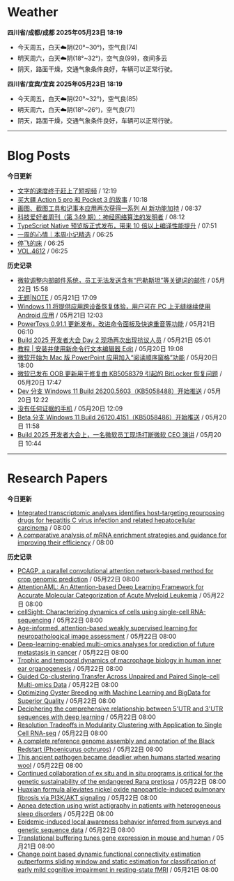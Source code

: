 # Weather
<!--qweather:start-->
**四川省/成都/成都 2025年05月23日 18:19**
- 今天周五，白天☁️阴(20°~30°)，空气良(74)
- 明天周六，白天☁️阴(18°~32°)，空气良(99)，夜间多云
- 阴天，路面干燥，交通气象条件良好，车辆可以正常行驶。

**四川省/宜宾/宜宾 2025年05月23日 18:19**
- 今天周五，白天☁️阴(20°~32°)，空气良(85)
- 明天周六，白天☁️阴(18°~26°)，空气良(71)
- 阴天，路面干燥，交通气象条件良好，车辆可以正常行驶。
<!--qweather:end-->
---
# Blog Posts
<!--rss-blogs:start-->
**今日更新**
- [文字的速度终于赶上了短视频](https://1q43.blog/post/11145/) / 12:19
- [买大疆 Action 5 pro 和 Pocket 3 的故事](https://www.ntiy.com/2292.html) / 10:18
- [画图、截图工具和记事本应用再次获得一系列 AI 新功能加持](https://windiscover.com/posts/paint-snipping-tool-notepad-got-a-series-of-new-ai-features.html) / 08:37
- [科技爱好者周刊（第 349 期）：神经网络算法的发明者](http://www.ruanyifeng.com/blog/2025/05/weekly-issue-349.html) / 08:12
- [TypeScript Native  预览版正式发布，带来 10 倍以上编译性能提升](https://windiscover.com/posts/typescript-native-is-now-available.html) / 07:51
- [一周的心情｜本周小记精选](http://m.wufazhuce.com/question/4373) / 06:25
- [停飞的床](http://m.wufazhuce.com/article/6806) / 06:25
- [VOL.4612](http://m.wufazhuce.com/one/4766) / 06:25

**历史记录**
- [微软调整内部邮件系统，员工无法发送含有“巴勒斯坦”等关键词的邮件](https://windiscover.com/posts/microsoft-internal-email-system-changes-block-palestine-gaza-emails.html) / 05月22日 15:58
- [无题|NOTE](https://hp-l.github.io/2025/05/21/170905/) / 05月21日 17:09
- [Windows 11 将提供应用跨设备恢复体验，用户可在 PC 上无缝继续使用 Android 应用](https://windiscover.com/posts/windows-11-cross-device-resume-experience-android-app-windows.html) / 05月21日 12:03
- [PowerToys 0.91.1 更新发布，改进命令面板及快速重音等功能](https://windiscover.com/posts/powertoys-0-91-1-update-fixes-cmdpal-workspaces-and-quick-accent.html) / 05月21日 06:10
- [Build 2025 开发者大会 Day 2 现场再次出现抗议人员](https://windiscover.com/posts/build-2025-day-2-jay-parikh-speech-got-interrupted-by-a-protester.html) / 05月21日 05:01
- [教程 | 安装并使用新命令行文本编辑器 Edit](https://windiscover.com/posts/install-and-use-edit-the-new-editor-made-by-microsoft-in-windows-terminal.html) / 05月20日 19:08
- [微软开始为 Mac 版 PowerPoint 应用加入“阅读顺序窗格”功能](https://windiscover.com/posts/reading-order-pane-is-coming-to-powerpoint-for-mac.html) / 05月20日 18:00
- [微软已发布 OOB 更新用于修复由 KB5058379 引起的 BitLocker 恢复问题](https://windiscover.com/posts/microsoft-released-an-oob-update-kb5061768-to-fix-kb5058379-bitlocker-issue.html) / 05月20日 17:47
- [Dev 分支 Windows 11 Build 26200.5603（KB5058488）开始推送](https://windiscover.com/posts/windows-11-build-26200-kb5058488.html) / 05月20日 12:22
- [没有任何证据的手机](https://xingbianren.cn/post/305.html) / 05月20日 12:09
- [Beta 分支 Windows 11 Build 26120.4151（KB5058486）开始推送](https://windiscover.com/posts/windows-11-build-26120-kb5058486.html) / 05月20日 11:58
- [Build 2025 开发者大会上，一名微软员工现场打断微软 CEO 演讲](https://windiscover.com/posts/microsoft-employee-interrupt-build-conference-satya-nadella-speech.html) / 05月20日 10:44
<!--rss-blogs:end-->
---
# Research Papers
<!--rss-papers:start-->
**今日更新**
- [Integrated transcriptomic analyses identifies host-targeting repurposing drugs for hepatitis C virus infection and related hepatocellular carcinoma](https://www.biorxiv.org/content/10.1101/2025.05.17.654645v1?rss=1) / 08:00
- [A comparative analysis of mRNA enrichment strategies and guidance for improving their efficiency](https://www.nature.com/articles/s41598-025-02082-z) / 08:00

**历史记录**
- [PCAGP, a parallel convolutional attention network-based method for crop genomic prediction](https://www.biorxiv.org/content/10.1101/2025.05.17.654636v1?rss=1) / 05月22日 08:00
- [AttentionAML: An Attention-based Deep Learning Framework for Accurate Molecular Categorization of Acute Myeloid Leukemia](https://www.biorxiv.org/content/10.1101/2025.05.20.655179v1?rss=1) / 05月22日 08:00
- [cellSight: Characterizing dynamics of cells using single-cell RNA-sequencing](https://www.biorxiv.org/content/10.1101/2025.05.16.654572v1?rss=1) / 05月22日 08:00
- [Age-informed, attention-based weakly supervised learning for neuropathological image assessment](https://www.biorxiv.org/content/10.1101/2025.05.16.654510v1?rss=1) / 05月22日 08:00
- [Deep-learning-enabled multi-omics analyses for prediction of future metastasis in cancer](https://www.biorxiv.org/content/10.1101/2025.05.16.654579v1?rss=1) / 05月22日 08:00
- [Trophic and temporal dynamics of macrophage biology in human inner ear organogenesis](https://www.biorxiv.org/content/10.1101/2025.05.16.654631v1?rss=1) / 05月22日 08:00
- [Guided Co-clustering Transfer Across Unpaired and Paired Single-cell Multi-omics Data](https://www.biorxiv.org/content/10.1101/2025.05.16.654635v1?rss=1) / 05月22日 08:00
- [Optimizing Oyster Breeding with Machine Learning and BigData for Superior Quality](https://www.biorxiv.org/content/10.1101/2025.05.16.654565v1?rss=1) / 05月22日 08:00
- [Deciphering the comprehensive relationship between 5'UTR and 3'UTR sequences with deep learning](https://www.biorxiv.org/content/10.1101/2025.05.17.654644v1?rss=1) / 05月22日 08:00
- [Resolution Tradeoffs in Modularity Clustering with Application to Single Cell RNA-seq](https://www.biorxiv.org/content/10.1101/2025.05.20.655159v1?rss=1) / 05月22日 08:00
- [A complete reference genome assembly and annotation of the Black Redstart (Phoenicurus ochruros)](https://www.biorxiv.org/content/10.1101/2025.05.21.655187v1?rss=1) / 05月22日 08:00
- [This ancient pathogen became deadlier when humans started wearing wool](https://www.nature.com/articles/d41586-025-01631-w) / 05月22日 08:00
- [Continued collaboration of ex situ and in situ programs is critical for the genetic sustainability of the endangered Rana pretiosa](https://www.nature.com/articles/s41598-025-01483-4) / 05月22日 08:00
- [Huaxian formula alleviates nickel oxide nanoparticle-induced pulmonary fibrosis via PI3K/AKT signaling](https://www.nature.com/articles/s41598-025-01899-y) / 05月22日 08:00
- [Apnea detection using wrist actigraphy in patients with heterogeneous sleep disorders](https://www.nature.com/articles/s41598-025-01430-3) / 05月22日 08:00
- [Epidemic-induced local awareness behavior inferred from surveys and genetic sequence data](https://www.nature.com/articles/s41467-025-59508-5) / 05月22日 08:00
- [Translational buffering tunes gene expression in mouse and human](https://www.biorxiv.org/content/10.1101/2025.05.16.654561v1?rss=1) / 05月21日 08:00
- [Change point based dynamic functional connectivity estimation outperforms sliding window and static estimation for classification of early mild cognitive impairment in resting-state fMRI](https://www.biorxiv.org/content/10.1101/2025.05.16.654552v1?rss=1) / 05月21日 08:00
<!--rss-papers:end-->
